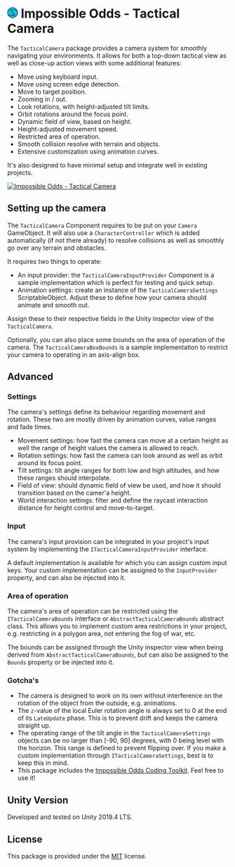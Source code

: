 # ![Impossible Odds Logo][Logo] Impossible Odds - Tactical Camera

The `TacticalCamera` package provides a camera system for smoothly navigating your environments. It allows for both a top-down tactical view as well as close-up action views with some additional features:

* Move using keyboard input.
* Move using screen edge detection.
* Move to target position.
* Zooming in / out.
* Look rotations, with height-adjusted tilt limits.
* Orbit rotations around the focus point.
* Dynamic field of view, based on height.
* Height-adjusted movement speed.
* Restricted area of operation.
* Smooth collision resolve with terrain and objects.
* Extensive customization using animation curves.

It's also designed to have minimal setup and integrate well in existing projects.

[![Impossible Odds - Tactical Camera](http://img.youtube.com/vi/X4F_rTh-dkQ/0.jpg)](https://youtu.be/X4F_rTh-dkQ "Impossible Odds - Tactical Camera")

## Setting up the camera

The `TacticalCamera` Component requires to be put on your `Camera` GameObject. It will also use a `CharacterController` which is added automatically (if not there already) to resolve collisions as well as smoothly go over any terrain and obstacles.

It requires two things to operate:

* An input provider: the `TacticalCameraInputProvider` Component is a sample implementation which is perfect for testing and quick setup.
* Animation settings: create an instance of the `TacticalCameraSettings` ScriptableObject. Adjust these to define how your camera should animate and smooth out.

Assign these to their respective fields in the Unity inspector view of the `TacticalCamera`.

Optionally, you can also place some bounds on the area of operation of the camera. The `TacticalCameraBoxBounds` is a sample implementation to restrict your camera to operating in an axis-align box.

## Advanced

### Settings

The camera's settings define its behaviour regarding movement and rotation. These two are mostly driven by animation curves, value ranges and fade times.

* Movement settings: how fast the camera can move at a certain height as well the range of height values the camera is allowed to reach.
* Rotation settings: how fast the camera can look around as well as orbit around its focus point.
* Tilt settings: tilt angle ranges for both low and high altitudes, and how these ranges should interpolate.
* Field of view: should dynamic field of view be used, and how it should transition based on the camer'a height.
* World interaction settings: filter and define the raycast interaction distance for height control and move-to-target.

### Input

The camera's input provision can be integrated in your project's input system by implementing the `ITacticalCameraInputProvider` interface.

A default implementation is available for which you can assign custom input keys. Your custom implementation can be assigned to the `InputProvider` property, and can also be injected into it.

### Area of operation

The camera's area of operation can be restricted using the `ITacticalCameraBounds` interface or `AbstractTacticalCameraBounds` abstract class. This allows you to implement custom area restrictions in your project, e.g. restricting in a polygon area, not entering the fog of war, etc.

The bounds can be assigned through the Unity inspector view when being derived from `AbstractTacticalCameraBounds`, but can also be assigned to the `Bounds` property or be injected into it.

### Gotcha's

* The camera is designed to work on its own without interference on the rotation of the object from the outside, e.g. animations.
* The `z`-value of the local Euler rotation angle is always set to 0 at the end of its `LateUpdate` phase. This is to prevent drift and keeps the camera straight up.
* The operating range of the tilt angle in the `TacticalCameraSettings` objects can be no larger than [-90, 90] degrees, with 0 being level with the horizon. This range is defined to prevent flipping over. If you make a custom implementation through `ITacticalCameraSettings`, best is to keep this in mind.
* This package includes the [Impossible Odds Coding Toolkit](https://www.impossible-odds.net/unity-toolkit/). Feel free to use it!

## Unity Version

Developed and tested on Unity 2019.4 LTS.

## License

This package is provided under the [MIT][License] license.

[License]: ./LICENSE.md
[Logo]: ./ImpossibleOddsLogo.png
